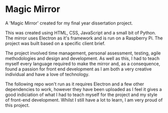 # Magic Mirror
A 'Magic Mirror' created for my final year dissertation project.

This was created using HTML, CSS, JavaScript and a small bit of Python. The mirror uses Electron as it's framework and is run on a Raspberry Pi. The project was built based on a specific client brief.

The project involved time management, personal assessment, testing, agile methodologies and design and development. As well as this, I had to teach myself every language required 
to make the mirror and, as a consequence, found a passion for front end development as I am both a very creative individual and have a love of technology. 

The following repo won't run as it requires Electron and a few other dependencies to work, however they have been uploaded as I feel it gives a good indiciation of what I had to teach myself for the project and my style of front-end development. Whilst I still have a lot to learn, I am very proud of this project. 
